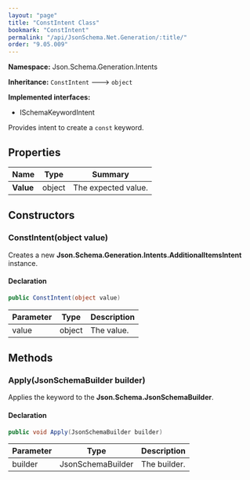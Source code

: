 ```yaml
---
layout: "page"
title: "ConstIntent Class"
bookmark: "ConstIntent"
permalink: "/api/JsonSchema.Net.Generation/:title/"
order: "9.05.009"
---
```

**Namespace:** Json.Schema.Generation.Intents

**Inheritance:**
`ConstIntent`
 🡒 
`object`

**Implemented interfaces:**

- ISchemaKeywordIntent

Provides intent to create a `const` keyword.

## Properties

| Name | Type | Summary |
|---|---|---|
| **Value** | object | The expected value. |

## Constructors

### ConstIntent(object value)

Creates a new **Json.Schema.Generation.Intents.AdditionalItemsIntent** instance.

#### Declaration

```c#
public ConstIntent(object value)
```

| Parameter | Type | Description |
|---|---|---|
| value | object | The value. |


## Methods

### Apply(JsonSchemaBuilder builder)

Applies the keyword to the **Json.Schema.JsonSchemaBuilder**.

#### Declaration

```c#
public void Apply(JsonSchemaBuilder builder)
```

| Parameter | Type | Description |
|---|---|---|
| builder | JsonSchemaBuilder | The builder. |



